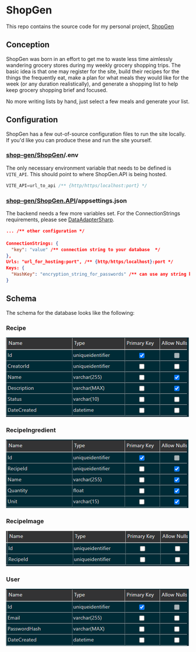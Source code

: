# ShopGen

<script src="https://unpkg.com/@lottiefiles/lottie-player@latest/dist/lottie-player.js"></script>

<lottie-player src="https://assets1.lottiefiles.com/packages/lf20_z9agdrw6.json"  background="transparent" speed="1"  style="width: 300px; height: 300px;" loop autoplay></lottie-player>

This repo contains the source code for my personal project, [ShopGen](https://shopgen.tremorrisdev.com)

## Conception

ShopGen was born in an effort to get me to waste less time aimlessly wandering grocery stores during my weekly grocery shopping trips.
The basic idea is that one may register for the site, build their recipes for the things the frequently eat, make a plan for what meals they would like for the week
(or any duration realistically), and generate a shopping list to help keep grocery shopping brief and focused.

No more writing lists by hand, just select a few meals and generate your list.

## Configuration

ShopGen has a few out-of-source configuration files to run the site locally. If you'd like you can produce these and run the site yourself.

### [shop-gen/ShopGen](https://github.com/tremorris1999/shop-gen/tree/main/ShopGen)/.env

The only necessary environment variable that needs to be defined is `VITE_API`. This should point to where ShopGen.API is being hosted.

```c
VITE_API=url_to_api /** {http/https/localhost:port} */
```

### [shop-gen/ShopGen.API](https://github.com/tremorris1999/shop-gen/tree/main/ShopGen.API)/appsettings.json

The backend needs a few more variables set. For the ConnectionStrings requirements, please see [DataAdapterSharp](https://github.com/tremorris1999/DataAdapterSharp).

```json
... /** other configuration */

ConnectionStrings: {
  "key": "value" /** connection string to your database  */
},
Urls: "url_for_hosting:port", /** {http/https/localhost}:port */
Keys: {
  "HashKey": "encryption_string_for_passwords" /** can use any string here */
}
```

## Schema

The schema for the database looks like the following:

### Recipe

![Recipe](./schema_img/recipe.png)

### RecipeIngredient

![RecipeIngredient](./schema_img/recipeIngredients.png)

### RecipeImage

![RecipeImage](./schema_img/recipeImage.png)

### User

![User](./schema_img/users.png)
